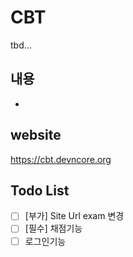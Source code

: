 # CBT 
tbd...

## 내용
- 

## website
https://cbt.devncore.org

## Todo List
- [ ] [부가] Site Url exam 변경
- [ ] [필수] 채점기능
- [ ] 로그인기능
